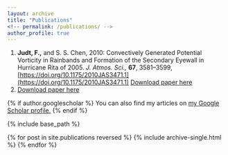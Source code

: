 ```yaml
---
layout: archive
title: "Publications"
<!-- permalink: /publications/ -->
author_profile: true
---
```


1. **Judt, F.,** and S. S. Chen, 2010: Convectively Generated Potential Vorticity in Rainbands and Formation of the Secondary Eyewall in Hurricane Rita of 2005. *J. Atmos. Sci.,* **67**, 3581–3599, [https://doi.org/10.1175/2010JAS3471.1](https://doi.org/10.1175/2010JAS3471.1)    [Download paper here](https://github.com/falkojudt/falkojudt.github.io/blob/5d705df59f7ae0e14e6f76bbb209d3b394e0f5dd/files/Judt%20and%20Chen%202010%20-%20Convectively%20Generated%20Potential%20Vorticity%20in%20Rainbands%20and%20Formation%20of%20the%20Secondary%20Eyewall%20in%20Hurricane%20Rita%20of%202005.pdf)
2. [Download paper here](http://academicpages.github.io/files/paper1.pdf)


{% if author.googlescholar %}
  You can also find my articles on <u><a href="{{author.googlescholar}}">my Google Scholar profile</a>.</u>
{% endif %}

{% include base_path %}

{% for post in site.publications reversed %}
  {% include archive-single.html %}
{% endfor %}
